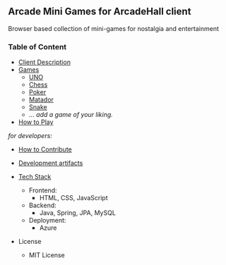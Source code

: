 ## Arcade Mini Games for ArcadeHall client
Browser based collection of mini-games for nostalgia and entertainment 

### Table of Content
- [Client Description](docs/client-description.md)
- [Games](docs/games/games.md)
  * [UNO](/docs/games/UNO.md)
  * [Chess](/docs/games/Chess.md)
  * [Poker](/docs/games/poker.md)
  * [Matador](/docs/games/matador.md)
  * [Snake](/docs/games/snake.md)
  * *... add a game of your liking.*
- [How to Play](docs/how-to-play.md)

*for developers:*
- [How to Contribute](docs/how-to-contribute.md)
- [Development artifacts](docs/development-artifacts.md)
- [Tech Stack](docs/tech-stack.md)
  * Frontend: 
    * HTML, CSS, JavaScript
  * Backend: 
    * Java, Spring, JPA, MySQL
  * Deployment: 
    * Azure

- License
    * MIT License

  